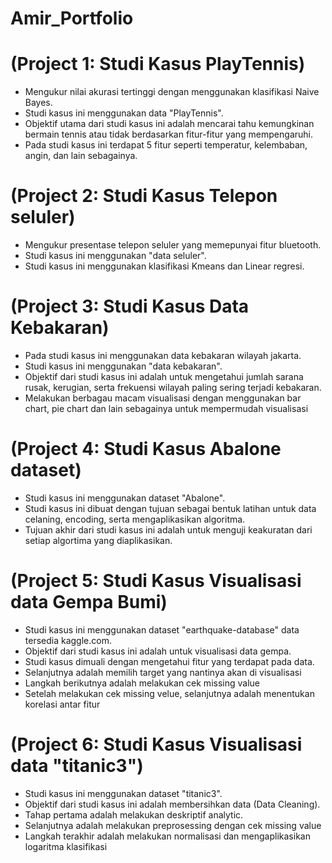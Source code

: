 # Amir_Portfolio
# (Project 1: Studi Kasus PlayTennis) 
* Mengukur nilai akurasi tertinggi dengan  menggunakan klasifikasi Naive Bayes.
* Studi kasus ini menggunakan data "PlayTennis".
* Objektif utama dari studi kasus ini adalah mencarai tahu kemungkinan bermain tennis atau tidak berdasarkan fitur-fitur yang mempengaruhi. 
* Pada studi kasus ini terdapat 5 fitur seperti temperatur, kelembaban, angin, dan lain sebagainya. 

# (Project 2: Studi Kasus Telepon seluler) 
* Mengukur presentase telepon seluler yang memepunyai fitur bluetooth.
* Studi kasus ini menggunakan "data seluler".
* Studi kasus ini menggunakan klasifikasi Kmeans dan Linear regresi. 

# (Project 3: Studi Kasus Data Kebakaran) 
* Pada studi kasus ini menggunakan data kebakaran wilayah jakarta.
* Studi kasus ini menggunakan "data kebakaran".
* Objektif dari studi kasus ini adalah untuk mengetahui jumlah sarana rusak, kerugian, serta frekuensi wilayah paling sering terjadi kebakaran.
* Melakukan berbagau macam visualisasi dengan menggunakan bar chart, pie chart dan lain sebagainya untuk mempermudah visualisasi

# (Project 4: Studi Kasus Abalone dataset) 
* Studi kasus ini menggunakan dataset "Abalone".
* Studi kasus ini dibuat dengan tujuan sebagai bentuk latihan untuk data celaning, encoding, serta mengaplikasikan algoritma.
* Tujuan akhir dari studi kasus ini adalah untuk menguji keakuratan dari setiap algortima yang diaplikasikan.

# (Project 5: Studi Kasus Visualisasi data Gempa Bumi) 
* Studi kasus ini menggunakan dataset "earthquake-database" data tersedia kaggle.com.
* Objektif dari studi kasus ini adalah untuk visualisasi data gempa.
* Studi kasus dimuali dengan mengetahui fitur yang terdapat pada data.
* Selanjutnya adalah memilih target yang nantinya akan di visualisasi
* Langkah berikutnya adalah melakukan cek missing value
* Setelah melakukan cek missing velue, selanjutnya adalah menentukan korelasi antar fitur

# (Project 6: Studi Kasus Visualisasi data "titanic3") 
* Studi kasus ini menggunakan dataset "titanic3".
* Objektif dari studi kasus ini adalah membersihkan data (Data Cleaning).
* Tahap pertama adalah melakukan deskriptif analytic.
* Selanjutnya adalah melakukan preprosessing dengan cek missing value
* Langkah terakhir adalah melakukan normalisasi dan mengaplikasikan logaritma klasifikasi
